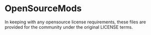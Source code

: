 # OpenSourceMods
In keeping with any opensource license requirements, these files are provided for the community under the original LICENSE terms.

